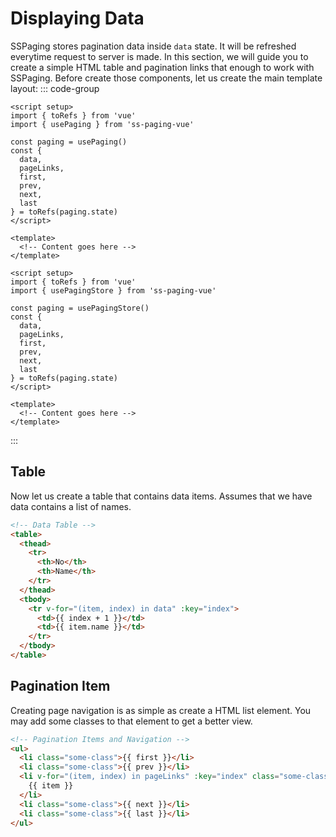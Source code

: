 # Displaying Data
SSPaging stores pagination data inside `data` state. It will be refreshed everytime request to server is made. In this section, we will guide you to create a simple HTML table and pagination links that enough to work with SSPaging. Before create those components, let us create the main template layout:
::: code-group
```vue [Composition API] 
<script setup>
import { toRefs } from 'vue'
import { usePaging } from 'ss-paging-vue'

const paging = usePaging()
const { 
  data, 
  pageLinks, 
  first, 
  prev, 
  next, 
  last 
} = toRefs(paging.state)
</script>

<template>
  <!-- Content goes here -->
</template>
```
```vue [Pinia] 
<script setup>
import { toRefs } from 'vue'
import { usePagingStore } from 'ss-paging-vue'

const paging = usePagingStore()
const { 
  data, 
  pageLinks, 
  first, 
  prev, 
  next, 
  last 
} = toRefs(paging.state)
</script>

<template>
  <!-- Content goes here -->
</template>
```

:::


## Table
Now let us create a table that contains data items. Assumes that we have data contains a list of names.
```html
<!-- Data Table -->
<table>
  <thead>
    <tr>
      <th>No</th>
      <th>Name</th>
    </tr>
  </thead>
  <tbody>
    <tr v-for="(item, index) in data" :key="index">
      <td>{{ index + 1 }}</td>
      <td>{{ item.name }}</td>
    </tr>
  </tbody>
</table>
```

## Pagination Item
Creating page navigation is as simple as create a HTML list element. You may add some classes to that element to get a better view.
```html
<!-- Pagination Items and Navigation -->
<ul>
  <li class="some-class">{{ first }}</li>
  <li class="some-class">{{ prev }}</li>
  <li v-for="(item, index) in pageLinks" :key="index" class="some-class">
    {{ item }}
  </li>
  <li class="some-class">{{ next }}</li>
  <li class="some-class">{{ last }}</li>
</ul>
```
